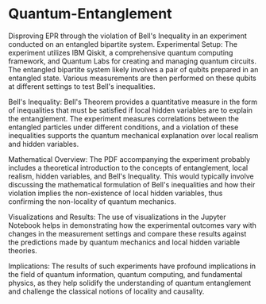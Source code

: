 # Quantum-Entanglement
Disproving EPR through the violation of Bell's Inequality in an experiment conducted on an entangled bipartite system. 
Experimental Setup: The experiment utilizes IBM Qiskit, a comprehensive quantum computing framework, and Quantum Labs for creating and managing quantum circuits. The entangled bipartite system likely involves a pair of qubits prepared in an entangled state. Various measurements are then performed on these qubits at different settings to test Bell's inequalities.

Bell's Inequality: Bell's Theorem provides a quantitative measure in the form of inequalities that must be satisfied if local hidden variables are to explain the entanglement. The experiment measures correlations between the entangled particles under different conditions, and a violation of these inequalities supports the quantum mechanical explanation over local realism and hidden variables.

Mathematical Overview: The PDF accompanying the experiment probably includes a theoretical introduction to the concepts of entanglement, local realism, hidden variables, and Bell's Inequality. This would typically involve discussing the mathematical formulation of Bell's inequalities and how their violation implies the non-existence of local hidden variables, thus confirming the non-locality of quantum mechanics.

Visualizations and Results: The use of visualizations in the Jupyter Notebook helps in demonstrating how the experimental outcomes vary with changes in the measurement settings and compare these results against the predictions made by quantum mechanics and local hidden variable theories.

Implications: The results of such experiments have profound implications in the field of quantum information, quantum computing, and fundamental physics, as they help solidify the understanding of quantum entanglement and challenge the classical notions of locality and causality.
